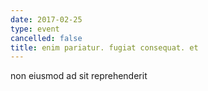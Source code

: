 ```yaml
---
date: 2017-02-25
type: event
cancelled: false
title: enim pariatur. fugiat consequat. et
---
```

non eiusmod ad sit reprehenderit